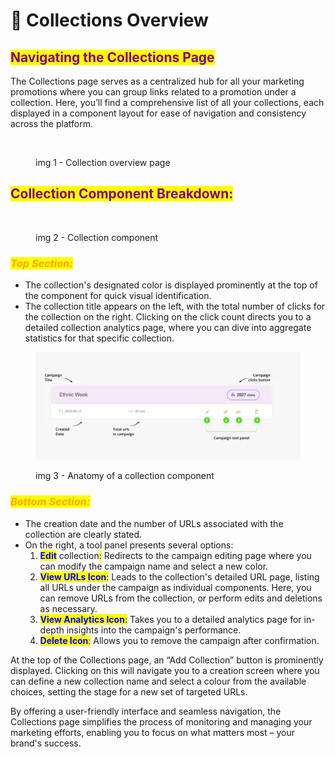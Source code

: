 # 🎇 Collections Overview

## <mark style="color:purple;">**Navigating the Collections Page**</mark>

The Collections page serves as a centralized hub for all your marketing promotions where you can group links related to a promotion under a collection. Here, you’ll find a comprehensive list of all your collections, each displayed in a component layout for ease of navigation and consistency across the platform.

<figure><img src="../.gitbook/assets/Screenshot 2023-11-04 at 12.02.05 PM.png" alt=""><figcaption><p>img 1 - Collection overview page</p></figcaption></figure>

## <mark style="color:purple;">**Collection Component Breakdown:**</mark>

<figure><img src="../.gitbook/assets/Screenshot 2023-11-04 at 12.11.13 PM.png" alt=""><figcaption><p>img 2 - Collection component</p></figcaption></figure>

### _<mark style="color:orange;">Top Section:</mark>_

* The collection's designated color is displayed prominently at the top of the component for quick visual identification.
* The collection title appears on the left, with the total number of clicks for the collection on the right. Clicking on the click count directs you to a detailed collection analytics page, where you can dive into aggregate statistics for that specific collection.

<figure><img src="../.gitbook/assets/campaign component.jpg" alt=""><figcaption><p>img 3 - Anatomy of a collection component</p></figcaption></figure>

### _<mark style="color:orange;">Bottom Section:</mark>_

* The creation date and the number of URLs associated with the collection are clearly stated.
* On the right, a tool panel presents several options:
  1. <mark style="color:blue;">**Edit**</mark> collection<mark style="color:blue;">:</mark> Redirects to the campaign editing page where you can modify the campaign name and select a new color.
  2. <mark style="color:blue;">**View URLs Icon**</mark><mark style="color:blue;">:</mark> Leads to the collection's detailed URL page, listing all URLs under the campaign as individual components. Here, you can remove URLs from the collection, or perform edits and deletions as necessary.
  3. <mark style="color:blue;">**View Analytics Icon**</mark><mark style="color:blue;">:</mark> Takes you to a detailed analytics page for in-depth insights into the campaign's performance.
  4. <mark style="color:blue;">**Delete Icon**</mark><mark style="color:blue;">:</mark> Allows you to remove the campaign after confirmation.

At the top of the Collections page, an “Add Collection” button is prominently displayed. Clicking on this will navigate you to a creation screen where you can define a new collection name and select a colour from the available choices, setting the stage for a new set of targeted URLs.



By offering a user-friendly interface and seamless navigation, the Collections page simplifies the process of monitoring and managing your marketing efforts, enabling you to focus on what matters most – your brand's success.
